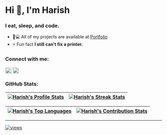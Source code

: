 <h1>Hi 👋, I'm Harish</h1>
<h3>I eat, sleep, and code.</h3>

- 👨💻 All of my projects are available at [Portfolio](https://h4rish.netlify.app)
- ⚡ Fun fact **I still can't fix a printer.**

<h3>Connect with me:</h3>

<code><a href="https://linkedin.com/in/" target="blank"><img align="center" src="https://raw.githubusercontent.com/rahuldkjain/github-profile-readme-generator/master/src/images/icons/Social/linked-in-alt.svg" alt="m4dd0c" height="20" /></a></code> 
<code><a href="https://instagram.com/harish_suthar_8" target="blank"><img align="center" src="https://raw.githubusercontent.com/rahuldkjain/github-profile-readme-generator/master/src/images/icons/Social/instagram.svg" alt="m4dd0c_" height="20" /></a></code>


<h3>GitHub Stats:</h3>

| [![Harish's Profile Stats](https://github-readme-stats.vercel.app/api?username=h4rich&show_icons=true&theme=github_dark&count_private=true&hide_border=true&rank_icon=percentile)](https://github.com/h4rich?tab=repositories) | [![Harish's Streak Stats](https://nirzak-streak-stats.vercel.app?user=h4rich&theme=github-dark-blue&hide_border=true&card_width=480)](https://github.com/h4rich?tab=repositories) |
| :-----------------------------------------------------------------------------------------------------------------------------------------------: | :------------------------------------------------------------------------------------------------------------------------: |


| [![Harish's Top Languages](https://github-readme-stats.vercel.app/api/top-langs?username=h4rich&size_weight=0.5&count_weight=0.5&show_icons=true&theme=github_dark&layout=compact&hide_border=true&card_width=480)](https://github.com/h4rich?tab=repositories)  | [![Harish's Contribution Stats](https://github-contributor-stats.vercel.app/api?username=h4rich&limit=3&theme=github_dark&hide_border=true&combine_all_yearly_contributions=true&card_width=480)](https://github.com/h4rich?tab=repositories) |
| :-----------------------------------------------------------------------------------------------------------------------------------------------: | :------------------------------------------------------------------------------------------------------------------------: |

---
[![views](https://visitcount.itsvg.in/api?id=h4rich&icon=2&color=6)](https://visitcount.itsvg.in)
 
